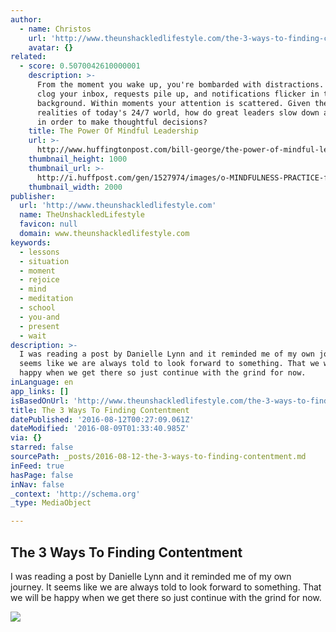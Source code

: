 ```yaml
---
author:
  - name: Christos
    url: 'http://www.theunshackledlifestyle.com/the-3-ways-to-finding-contentment/'
    avatar: {}
related:
  - score: 0.5070042610000001
    description: >-
      From the moment you wake up, you're bombarded with distractions. Emails
      clog your inbox, requests pile up, and notifications flicker in the
      background. Within moments your attention is scattered. Given the
      realities of today's 24/7 world, how do great leaders slow down and focus
      in order to make thoughtful decisions?
    title: The Power Of Mindful Leadership
    url: >-
      http://www.huffingtonpost.com/bill-george/the-power-of-mindful-lead_b_7878482.html
    thumbnail_height: 1000
    thumbnail_url: >-
      http://i.huffpost.com/gen/1527974/images/o-MINDFULNESS-PRACTICE-facebook.jpg
    thumbnail_width: 2000
publisher:
  url: 'http://www.theunshackledlifestyle.com'
  name: TheUnshackledLifestyle
  favicon: null
  domain: www.theunshackledlifestyle.com
keywords:
  - lessons
  - situation
  - moment
  - rejoice
  - mind
  - meditation
  - school
  - you-and
  - present
  - wait
description: >-
  I was reading a post by Danielle Lynn and it reminded me of my own journey. It
  seems like we are always told to look forward to something. That we will be
  happy when we get there so just continue with the grind for now.
inLanguage: en
app_links: []
isBasedOnUrl: 'http://www.theunshackledlifestyle.com/the-3-ways-to-finding-contentment/'
title: The 3 Ways To Finding Contentment
datePublished: '2016-08-12T00:27:09.061Z'
dateModified: '2016-08-09T01:33:40.985Z'
via: {}
starred: false
sourcePath: _posts/2016-08-12-the-3-ways-to-finding-contentment.md
inFeed: true
hasPage: false
inNav: false
_context: 'http://schema.org'
_type: MediaObject

---
```

<article style=""><h1>The 3 Ways To Finding Contentment</h1><p>I was reading a post by Danielle Lynn and it reminded me of my own journey. It seems like we are always told to look forward to something. That we will be happy when we get there so just continue with the grind for now.</p><img src="http://www.theunshackledlifestyle.com/TheUnshackledLifestyle/images/18966/2012-07-20_14-40-02_949.jpg" /></article>